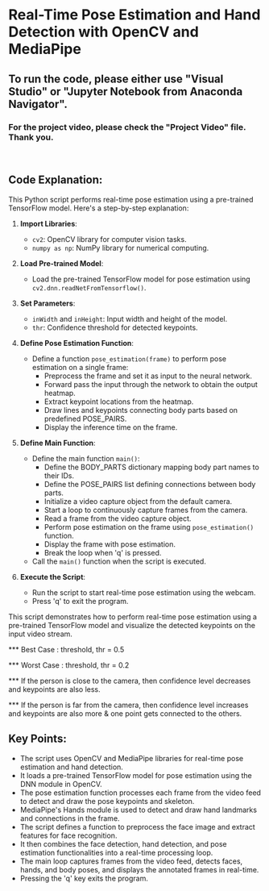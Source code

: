 # Real-Time Pose Estimation and Hand Detection with OpenCV and MediaPipe

## To run the code, please either use "Visual Studio" or "Jupyter Notebook from Anaconda Navigator".

### For the project video, please check the "Project Video" file. Thank you.

<br>

## Code Explanation:
This Python script performs real-time pose estimation using a pre-trained TensorFlow model. Here's a step-by-step explanation:

1. **Import Libraries**: 
   - `cv2`: OpenCV library for computer vision tasks.
   - `numpy as np`: NumPy library for numerical computing.

2. **Load Pre-trained Model**: 
   - Load the pre-trained TensorFlow model for pose estimation using `cv2.dnn.readNetFromTensorflow()`.

3. **Set Parameters**: 
   - `inWidth` and `inHeight`: Input width and height of the model.
   - `thr`: Confidence threshold for detected keypoints.

4. **Define Pose Estimation Function**: 
   - Define a function `pose_estimation(frame)` to perform pose estimation on a single frame:
     - Preprocess the frame and set it as input to the neural network.
     - Forward pass the input through the network to obtain the output heatmap.
     - Extract keypoint locations from the heatmap.
     - Draw lines and keypoints connecting body parts based on predefined POSE_PAIRS.
     - Display the inference time on the frame.

5. **Define Main Function**:
   - Define the main function `main()`:
     - Define the BODY_PARTS dictionary mapping body part names to their IDs.
     - Define the POSE_PAIRS list defining connections between body parts.
     - Initialize a video capture object from the default camera.
     - Start a loop to continuously capture frames from the camera.
     - Read a frame from the video capture object.
     - Perform pose estimation on the frame using `pose_estimation()` function.
     - Display the frame with pose estimation.
     - Break the loop when 'q' is pressed.
   - Call the `main()` function when the script is executed.

6. **Execute the Script**:
   - Run the script to start real-time pose estimation using the webcam.
   - Press 'q' to exit the program.

This script demonstrates how to perform real-time pose estimation using a pre-trained TensorFlow model and visualize the detected keypoints on the input video stream.

*** Best Case : threshold, thr = 0.5

*** Worst Case : threshold, thr = 0.2

*** If the person is close to the camera, then confidence level decreases and keypoints are also less.

*** If the person is far from the camera, then confidence level increases and keypoints are also more & one point gets connected to the others.

## Key Points:

- The script uses OpenCV and MediaPipe libraries for real-time pose estimation and hand detection.
- It loads a pre-trained TensorFlow model for pose estimation using the DNN module in OpenCV.
- The pose estimation function processes each frame from the video feed to detect and draw the pose keypoints and skeleton.
- MediaPipe's Hands module is used to detect and draw hand landmarks and connections in the frame.
- The script defines a function to preprocess the face image and extract features for face recognition.
- It then combines the face detection, hand detection, and pose estimation functionalities into a real-time processing loop.
- The main loop captures frames from the video feed, detects faces, hands, and body poses, and displays the annotated frames in real-time.
- Pressing the 'q' key exits the program.
